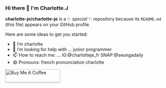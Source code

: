 ### Hi there 👋 I'm Charlotte.J


**charlotte-je/charlotte-je** is a ✨ _special_ ✨ repository because its `README.md` (this file) appears on your GitHub profile.

Here are some ideas to get you started:

- 🔭 I’m charlotte
- 🤔 I’m looking for help with ... junior programmer
- 📫 How to reach me: ... IG:@charlotteje_fr SNAP:@seungadaily
- 😄 Pronouns: french pronunciation charlotte 

<a href="https://www.buymeacoffee.com/charlotteje" target="_blank"><img src="https://www.buymeacoffee.com/assets/img/custom_images/orange_img.png" alt="Buy Me A Coffee" style="height: 41px !important;width: 174px !important;box-shadow: 0px 3px 2px 0px rgba(190, 190, 190, 0.5) !important;-webkit-box-shadow: 0px 3px 2px 0px rgba(190, 190, 190, 0.5) !important;" ></a>
